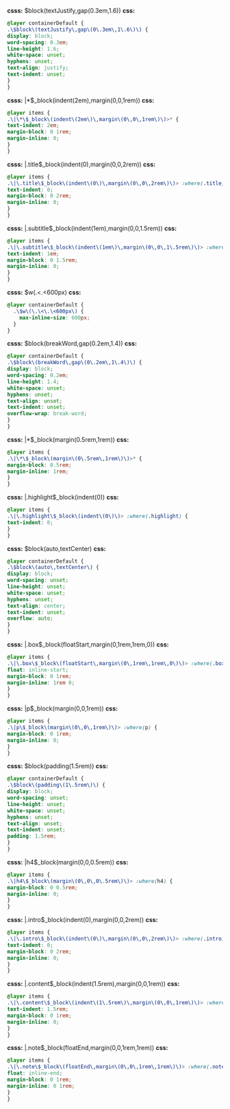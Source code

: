 **csss:** $block(textJustify,gap(0.3em,1.6))
**css:**
```css
@layer containerDefault {
.\$block\(textJustify\,gap\(0\.3em\,1\.6\)\) {
display: block;
word-spacing: 0.3em;
line-height: 1.6;
white-space: unset;
hyphens: unset;
text-align: justify;
text-indent: unset;
}
}
```

**csss:** |*$_block(indent(2em),margin(0,0,1rem))
**css:**
```css
@layer items {
.\|\*\$_block\(indent\(2em\)\,margin\(0\,0\,1rem\)\)>* {
text-indent: 2em;
margin-block: 0 1rem;
margin-inline: 0;
}
}
```

**csss:** |.title$_block(indent(0),margin(0,0,2rem))
**css:**
```css
@layer items {
.\|\.title\$_block\(indent\(0\)\,margin\(0\,0\,2rem\)\)> :where(.title) {
text-indent: 0;
margin-block: 0 2rem;
margin-inline: 0;
}
}
```

**csss:** |.subtitle$_block(indent(1em),margin(0,0,1.5rem))
**css:**
```css
@layer items {
.\|\.subtitle\$_block\(indent\(1em\)\,margin\(0\,0\,1\.5rem\)\)> :where(.subtitle) {
text-indent: 1em;
margin-block: 0 1.5rem;
margin-inline: 0;
}
}
```

**csss:** $w(.<.<600px)
**css:**
```css
@layer containerDefault {
  .\$w\(\.\<\.\<600px\) {
    max-inline-size: 600px;
  }
}
```

**csss:** $block(breakWord,gap(0.2em,1.4))
**css:**
```css
@layer containerDefault {
.\$block\(breakWord\,gap\(0\.2em\,1\.4\)\) {
display: block;
word-spacing: 0.2em;
line-height: 1.4;
white-space: unset;
hyphens: unset;
text-align: unset;
text-indent: unset;
overflow-wrap: break-word;
}
}
```

**csss:** |*$_block(margin(0.5rem,1rem))
**css:**
```css
@layer items {
.\|\*\$_block\(margin\(0\.5rem\,1rem\)\)>* {
margin-block: 0.5rem;
margin-inline: 1rem;
}
}
```

**csss:** |.highlight$_block(indent(0))
**css:**
```css
@layer items {
.\|\.highlight\$_block\(indent\(0\)\)> :where(.highlight) {
text-indent: 0;
}
}
```

**csss:** $block(auto,textCenter)
**css:**
```css
@layer containerDefault {
.\$block\(auto\,textCenter\) {
display: block;
word-spacing: unset;
line-height: unset;
white-space: unset;
hyphens: unset;
text-align: center;
text-indent: unset;
overflow: auto;
}
}
```

**csss:** |.box$_block(floatStart,margin(0,1rem,1rem,0))
**css:**
```css
@layer items {
.\|\.box\$_block\(floatStart\,margin\(0\,1rem\,1rem\,0\)\)> :where(.box) {
float: inline-start;
margin-block: 0 1rem;
margin-inline: 1rem 0;
}
}
```

**csss:** |p$_block(margin(0,0,1rem))
**css:**
```css
@layer items {
.\|p\$_block\(margin\(0\,0\,1rem\)\)> :where(p) {
margin-block: 0 1rem;
margin-inline: 0;
}
}
```

**csss:** $block(padding(1.5rem))
**css:**
```css
@layer containerDefault {
.\$block\(padding\(1\.5rem\)\) {
display: block;
word-spacing: unset;
line-height: unset;
white-space: unset;
hyphens: unset;
text-align: unset;
text-indent: unset;
padding: 1.5rem;
}
}
```

**csss:** |h4$_block(margin(0,0,0.5rem))
**css:**
```css
@layer items {
.\|h4\$_block\(margin\(0\,0\,0\.5rem\)\)> :where(h4) {
margin-block: 0 0.5rem;
margin-inline: 0;
}
}
```

**csss:** |.intro$_block(indent(0),margin(0,0,2rem))
**css:**
```css
@layer items {
.\|\.intro\$_block\(indent\(0\)\,margin\(0\,0\,2rem\)\)> :where(.intro) {
text-indent: 0;
margin-block: 0 2rem;
margin-inline: 0;
}
}
```

**csss:** |.content$_block(indent(1.5rem),margin(0,0,1rem))
**css:**
```css
@layer items {
.\|\.content\$_block\(indent\(1\.5rem\)\,margin\(0\,0\,1rem\)\)> :where(.content) {
text-indent: 1.5rem;
margin-block: 0 1rem;
margin-inline: 0;
}
}
```

**csss:** |.note$_block(floatEnd,margin(0,0,1rem,1rem))
**css:**
```css
@layer items {
.\|\.note\$_block\(floatEnd\,margin\(0\,0\,1rem\,1rem\)\)> :where(.note) {
float: inline-end;
margin-block: 0 1rem;
margin-inline: 0 1rem;
}
}
```